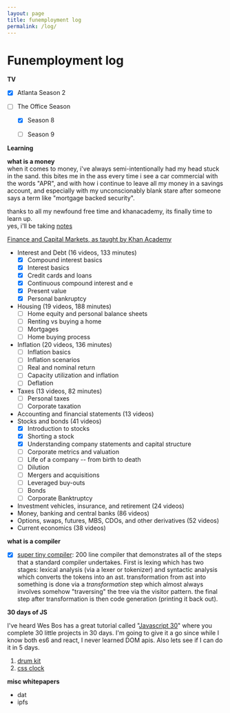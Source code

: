 ```yaml
---
layout: page
title: funemployment log
permalink: /log/
---
```


# Funemployment log

**TV**

- [x] Atlanta Season 2

- [ ] The Office Season

  - [x] Season 8
  - [ ] Season 9

  

**Learning**

**what is a money**<br>
when it comes to money, i've always semi-intentionally had my head stuck in the sand.
this bites me in the ass every time i see a car commercial with the words "APR", and with how i continue to leave all my money in a savings account, and especially with my unconscionably blank stare after someone says a term like "mortgage backed security".

thanks to all my newfound free time and khanacademy, its finally time to learn up. <br>
yes, i'll be taking [notes](/finance-notes)

[Finance and Capital Markets, as taught by Khan Academy](https://www.khanacademy.org/economics-finance-domain/core-finance)

- Interest and Debt (16 videos, 133 minutes)
  - [x] Compound interest basics
  - [x] Interest basics
  - [x] Credit cards and loans
  - [x] Continuous compound interest and e
  - [x] Present value
  - [x] Personal bankruptcy
- Housing (19 videos, 188 minutes)
  - [ ] Home equity and personal balance sheets
  - [ ] Renting vs buying a home
  - [ ] Mortgages
  - [ ] Home buying process
- Inflation (20 videos, 136 minutes)
  - [ ] Inflation basics
  - [ ] Inflation scenarios
  - [ ] Real and nominal return
  - [ ] Capacity utilization and inflation
  - [ ] Deflation
- Taxes (13 videos, 82 minutes)
  - [ ] Personal taxes
  - [ ] Corporate taxation
- Accounting and financial statements (13 videos)
- Stocks and bonds (41 videos)
  - [x] Introduction to stocks
  - [x] Shorting a stock
  - [x] Understanding company statements and capital structure
  - [ ] Corporate metrics and valuation
  - [ ] Life of a company -- from birth to death
  - [ ] Dilution
  - [ ] Mergers and acquisitions
  - [ ] Leveraged buy-outs
  - [ ] Bonds
  - [ ] Corporate Banktruptcy
- Investment vehicles, insurance, and retirement (24 videos)
- Money, banking and central banks (86 videos)
- Options, swaps, futures, MBS, CDOs, and other derivatives (52 videos)
- Current economics (38 videos)


**what is a compiler**
- [x] [super tiny compiler](https://github.com/jamiebuilds/the-super-tiny-compiler): 200 line compiler that demonstrates all of the steps that a standard compiler undertakes. First is lexing which has two stages: lexical analysis (via a lexer or tokenizer) and syntactic analysis which converts the tokens into an ast. transformation from ast into something is done via a _transformation_ step which almost always involves somehow "traversing" the tree via the visitor pattern.  the final step after transformation is then code generation (printing it back out).

**30 days of JS**

I've heard Wes Bos has a great tutorial called "[Javascript 30](https://javascript30.com/)" where you complete 30 little projects in 30 days.  I'm going to give it a go since while I know both es6 and react, I never learned DOM apis. Also lets see if I can do it in 5 days.

1. [drum kit](/js30/1)
1. [css clock](/js30/2)

**misc whitepapers**

- dat
- ipfs